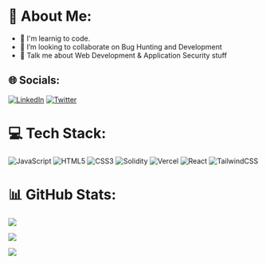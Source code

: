 # 💫 About Me:
- 🌱 I'm learnig to code.<br>
- 👯 I’m looking to collaborate on Bug Hunting and Development<br>
- 💬 Talk me about Web Development & Application Security stuff


## 🌐 Socials:
[![LinkedIn](https://img.shields.io/badge/LinkedIn-%230077B5.svg?logo=linkedin&logoColor=white)](https://linkedin.com/in/kushagra-sarathe) [![Twitter](https://img.shields.io/badge/Twitter-%231DA1F2.svg?logo=Twitter&logoColor=white)](https://twitter.com/kushagrasarathe) 

# 💻 Tech Stack:
![JavaScript](https://img.shields.io/badge/javascript-%23323330.svg?style=flat&logo=javascript&logoColor=%23F7DF1E) ![HTML5](https://img.shields.io/badge/html5-%23E34F26.svg?style=flat&logo=html5&logoColor=white) ![CSS3](https://img.shields.io/badge/css3-%231572B6.svg?style=flat&logo=css3&logoColor=white) ![Solidity](https://img.shields.io/badge/Solidity-%23363636.svg?style=flat&logo=solidity&logoColor=white) ![Vercel](https://img.shields.io/badge/vercel-%23000000.svg?style=flat&logo=vercel&logoColor=white) ![React](https://img.shields.io/badge/react-%2320232a.svg?style=flat&logo=react&logoColor=%2361DAFB) ![TailwindCSS](https://img.shields.io/badge/tailwindcss-%2338B2AC.svg?style=flat&logo=tailwind-css&logoColor=white)
# 📊 GitHub Stats:
![](https://github-readme-stats.vercel.app/api?username=kushagrasarathe&theme=dark&hide_border=false&include_all_commits=false&count_private=false)
<br/>

![](https://github-readme-streak-stats.herokuapp.com/?user=kushagrasarathe&theme=dark&hide_border=false)
<br/>

![](https://github-readme-stats.vercel.app/api/top-langs/?username=kushagrasarathe&theme=dark&hide_border=false&include_all_commits=false&count_private=false&layout=compact)
